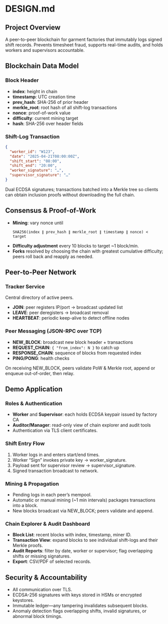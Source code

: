 # DESIGN.md

## Project Overview
A peer-to-peer blockchain for garment factories that immutably logs signed shift records. Prevents timesheet fraud, supports real-time audits, and holds workers and supervisors accountable.

## Blockchain Data Model

### Block Header  
- **index**: height in chain  
- **timestamp**: UTC creation time  
- **prev_hash**: SHA-256 of prior header  
- **merkle_root**: root hash of all shift-log transactions  
- **nonce**: proof-of-work value  
- **difficulty**: current mining target  
- **hash**: SHA-256 over header fields  

### Shift-Log Transaction  
```json
{
  "worker_id": "W123",
  "date": "2025-04-21T08:00:00Z",
  "shift_start": "08:00",
  "shift_end": "20:00",
  "worker_signature": "…",
  "supervisor_signature": "…"
}
```
Dual ECDSA signatures; transactions batched into a Merkle tree so clients can obtain inclusion proofs without downloading the full chain.

## Consensus & Proof-of-Work
- **Mining**: vary nonce until  
  ```
  SHA256(index ∥ prev_hash ∥ merkle_root ∥ timestamp ∥ nonce) < target
  ```
- **Difficulty adjustment** every 10 blocks to target ~1 block/min.  
- **Forks** resolved by choosing the chain with greatest cumulative difficulty; peers roll back and reapply as needed.

## Peer-to-Peer Network

### Tracker Service  
Central directory of active peers.  
- **JOIN**: peer registers IP/port → broadcast updated list  
- **LEAVE**: peer deregisters → broadcast removal  
- **HEARTBEAT**: periodic keep-alive to detect offline nodes  

### Peer Messaging (JSON-RPC over TCP)  
- **NEW_BLOCK**: broadcast new block header + transactions  
- **REQUEST_CHAIN**: `{ "from_index": N }` to catch up  
- **RESPONSE_CHAIN**: sequence of blocks from requested index  
- **PING/PONG**: health checks  

On receiving NEW_BLOCK, peers validate PoW & Merkle root, append or enqueue out-of-order, then relay.

## Demo Application

### Roles & Authentication  
- **Worker** and **Supervisor**: each holds ECDSA keypair issued by factory CA  
- **Auditor/Manager**: read-only view of chain explorer and audit tools  
- Authentication via TLS client certificates.

### Shift Entry Flow  
1. Worker logs in and enters start/end times.  
2. Worker “Sign” invokes private key → worker_signature.  
3. Payload sent for supervisor review → supervisor_signature.  
4. Signed transaction broadcast to network.

### Mining & Propagation  
- Pending logs in each peer’s mempool.  
- Automatic or manual mining (~1 min intervals) packages transactions into a block.  
- New blocks broadcast via NEW_BLOCK; peers validate and append.

### Chain Explorer & Audit Dashboard  
- **Block List**: recent blocks with index, timestamp, miner ID.  
- **Transaction View**: expand blocks to see individual shift-logs and their Merkle proofs.  
- **Audit Reports**: filter by date, worker or supervisor; flag overlapping shifts or missing signatures.  
- **Export**: CSV/PDF of selected records.

## Security & Accountability
- All communication over TLS.  
- ECDSA-256 signatures with keys stored in HSMs or encrypted keystores.  
- Immutable ledger—any tampering invalidates subsequent blocks.  
- Anomaly detection flags overlapping shifts, invalid signatures, or abnormal block timings.
